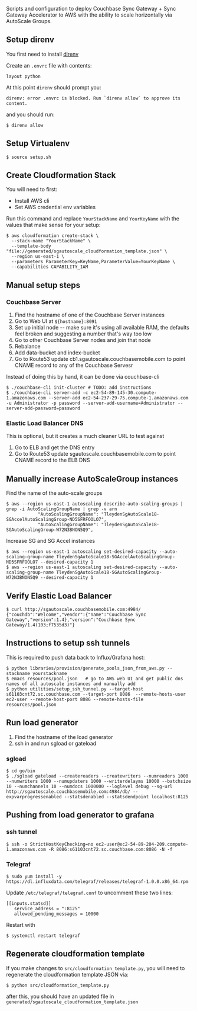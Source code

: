 
Scripts and configuration to deploy Couchbase Sync Gateway + Sync Gateway Accelerator to AWS with the ability to scale horizontally via AutoScale Groups.

## Setup direnv

You first need to install [direnv](https://github.com/direnv/direnv)

Create an `.envrc` file with contents:

```
layout python
```

At this point `direnv` should prompt you:

```
direnv: error .envrc is blocked. Run `direnv allow` to approve its content.
```

and you should run:

```
$ direnv allow
```

## Setup Virtualenv

```
$ source setup.sh
```

## Create Cloudformation Stack

You will need to first:

* Install AWS cli
* Set AWS credential env variables

Run this command and replace `YourStackName` and `YourKeyName` with the values that make sense for your setup:

```
$ aws cloudformation create-stack \
  --stack-name "YourStackName" \
  --template-body "file://generated/sgautoscale_cloudformation_template.json" \
  --region us-east-1 \
  --parameters ParameterKey=KeyName,ParameterValue=YourKeyName \
  --capabilities CAPABILITY_IAM
```

## Manual setup steps

### Couchbase Server

1. Find the hostname of one of the Couchbase Server instances
1. Go to Web UI at `${hostname}:8091`
1. Set up initial node -- make sure it's using all available RAM, the defaults feel broken and suggesting a number that's way too low
1. Go to other Couchbase Server nodes and join that node
1. Rebalance
1. Add data-bucket and index-bucket
1. Go to Route53 update cb1.sgautoscale.couchbasemobile.com to point CNAME record to any of the Couchbase Servesr

Instead of doing this by hand, it can be done via couchbase-cli

```
$ ./couchbase-cli init-cluster # TODO: add instructions
$ ./couchbase-cli server-add -c ec2-54-89-145-30.compute-1.amazonaws.com --server-add ec2-54-237-29-75.compute-1.amazonaws.com -u Administrator -p password --server-add-username=Administrator --server-add-password=password
```

### Elastic Load Balancer DNS 

This is optional, but it creates a much cleaner URL to test against

1. Go to ELB and get the DNS entry
1. Go to Route53 update sgautoscale.couchbasemobile.com to point CNAME record to the ELB DNS

## Manually increase AutoScaleGroup instances

Find the name of the auto-scale groups

```
$ aws --region us-east-1 autoscaling describe-auto-scaling-groups | grep -i AutoScalingGroupName | grep -v arn
            "AutoScalingGroupName": "TleydenSgAutoScale18-SGAccelAutoScalingGroup-ND5SFRFOOLO7",
            "AutoScalingGroupName": "TleydenSgAutoScale18-SGAutoScalingGroup-W72N3BNON5Q9",
```

Increase SG and SG Accel instances

```
$ aws --region us-east-1 autoscaling set-desired-capacity --auto-scaling-group-name TleydenSgAutoScale18-SGAccelAutoScalingGroup-ND5SFRFOOLO7 --desired-capacity 1
$ aws --region us-east-1 autoscaling set-desired-capacity --auto-scaling-group-name TleydenSgAutoScale18-SGAutoScalingGroup-W72N3BNON5Q9 --desired-capacity 1
```

## Verify Elastic Load Balancer

```
$ curl http://sgautoscale.couchbasemobile.com:4984/
{"couchdb":"Welcome","vendor":{"name":"Couchbase Sync Gateway","version":1.4},"version":"Couchbase Sync Gateway/1.4(103;f7535d3)"}
```

## Instructions to setup ssh tunnels

This is required to push data back to Influx/Grafana host:

```
$ python libraries/provision/generate_pools_json_from_aws.py --stackname yourstackname
$ emacs resources/pool.json   # go to AWS web UI and get public dns names of all autoscale instances and manually add
$ python utilities/setup_ssh_tunnel.py --target-host s61103cnt72.sc.couchbase.com --target-port 8086  --remote-hosts-user ec2-user --remote-host-port 8086 --remote-hosts-file resources/pool.json
```

## Run load generator

1. Find the hostname of the load generator
1. ssh in and run sgload or gateload

### sgload

```
$ cd go/bin
$ ./sgload gateload --createreaders --createwriters --numreaders 1000 --numwriters 1000 --numupdaters 1000 --writerdelayms 10000 --batchsize 10 --numchannels 10 --numdocs 1000000 --loglevel debug --sg-url http://sgautoscale.couchbasemobile.com:4984/db/ --expvarprogressenabled --statsdenabled --statsdendpoint localhost:8125
```

## Pushing from load generator to grafana


### ssh tunnel

```
$ ssh -o StrictHostKeyChecking=no ec2-user@ec2-54-89-204-209.compute-1.amazonaws.com -R 8086:s61103cnt72.sc.couchbase.com:8086 -N -f
```

### Telegraf


```
$ sudo yum install -y https://dl.influxdata.com/telegraf/releases/telegraf-1.0.0.x86_64.rpm
```

Update `/etc/telegraf/telegraf.conf` to uncomment these two lines:

```
[[inputs.statsd]]
   service_address = ":8125"
   allowed_pending_messages = 10000
```

Restart with

```
$ systemctl restart telegraf
```


## Regenerate cloudformation template

If you make changes to `src/cloudformation_template.py`, you will need to regenerate the cloudformation template JSON via:

```
$ python src/cloudformation_template.py
```

after this, you should have an updated file in `generated/sgautoscale_cloudformation_template.json`








